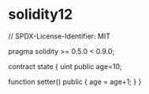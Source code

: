 # solidity12
// SPDX-License-Identifier: MIT

pragma solidity >= 0.5.0 < 0.9.0;

contract state
{
    uint public age=10;

function setter() public
{
    age = age+1;
}
}
